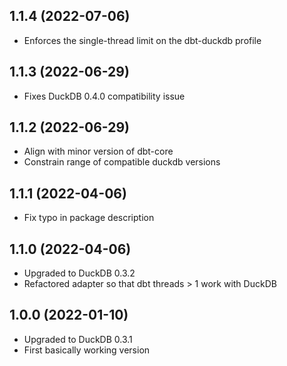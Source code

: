 1.1.4 (2022-07-06)
------------------

- Enforces the single-thread limit on the dbt-duckdb profile

1.1.3 (2022-06-29)
------------------

- Fixes DuckDB 0.4.0 compatibility issue

1.1.2 (2022-06-29)
------------------

- Align with minor version of dbt-core
- Constrain range of compatible duckdb versions

1.1.1 (2022-04-06)
------------------

- Fix typo in package description

1.1.0 (2022-04-06)
------------------

- Upgraded to DuckDB 0.3.2
- Refactored adapter so that dbt threads > 1 work with DuckDB

1.0.0 (2022-01-10)
------------------

- Upgraded to DuckDB 0.3.1
- First basically working version
